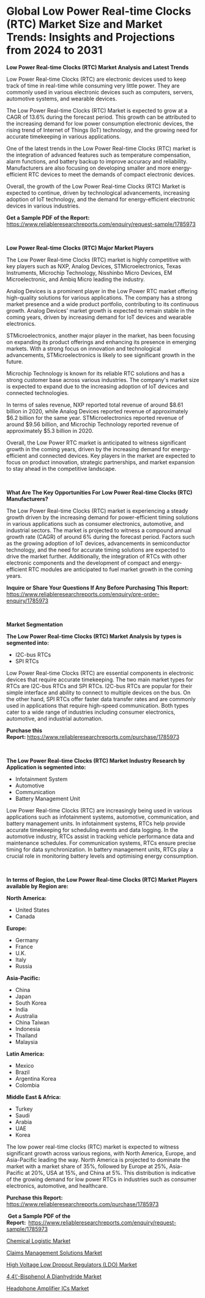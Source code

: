 <p><h1>Global Low Power Real-time Clocks (RTC) Market Size and Market Trends: Insights and Projections from 2024 to 2031</h1></p><p><strong>Low Power Real-time Clocks (RTC) Market Analysis and Latest Trends</strong></p>
<p><p>Low Power Real-time Clocks (RTC) are electronic devices used to keep track of time in real-time while consuming very little power. They are commonly used in various electronic devices such as computers, servers, automotive systems, and wearable devices.</p><p>The Low Power Real-time Clocks (RTC) Market is expected to grow at a CAGR of 13.6% during the forecast period. This growth can be attributed to the increasing demand for low power consumption electronic devices, the rising trend of Internet of Things (IoT) technology, and the growing need for accurate timekeeping in various applications.</p><p>One of the latest trends in the Low Power Real-time Clocks (RTC) market is the integration of advanced features such as temperature compensation, alarm functions, and battery backup to improve accuracy and reliability. Manufacturers are also focusing on developing smaller and more energy-efficient RTC devices to meet the demands of compact electronic devices.</p><p>Overall, the growth of the Low Power Real-time Clocks (RTC) Market is expected to continue, driven by technological advancements, increasing adoption of IoT technology, and the demand for energy-efficient electronic devices in various industries.</p></p>
<p><strong>Get a Sample PDF of the Report:&nbsp;</strong> <a href="https://www.reliableresearchreports.com/enquiry/request-sample/1785973">https://www.reliableresearchreports.com/enquiry/request-sample/1785973</a></p>
<p>&nbsp;</p>
<p><strong>Low Power Real-time Clocks (RTC) Major Market Players</strong></p>
<p><p>The Low Power Real-time Clocks (RTC) market is highly competitive with key players such as NXP, Analog Devices, STMicroelectronics, Texas Instruments, Microchip Technology, Nisshinbo Micro Devices, EM Microelectronic, and Ambiq Micro leading the industry. </p><p>Analog Devices is a prominent player in the Low Power RTC market offering high-quality solutions for various applications. The company has a strong market presence and a wide product portfolio, contributing to its continuous growth. Analog Devices' market growth is expected to remain stable in the coming years, driven by increasing demand for IoT devices and wearable electronics.</p><p>STMicroelectronics, another major player in the market, has been focusing on expanding its product offerings and enhancing its presence in emerging markets. With a strong focus on innovation and technological advancements, STMicroelectronics is likely to see significant growth in the future.</p><p>Microchip Technology is known for its reliable RTC solutions and has a strong customer base across various industries. The company's market size is expected to expand due to the increasing adoption of IoT devices and connected technologies.</p><p>In terms of sales revenue, NXP reported total revenue of around $8.61 billion in 2020, while Analog Devices reported revenue of approximately $6.2 billion for the same year. STMicroelectronics reported revenue of around $9.56 billion, and Microchip Technology reported revenue of approximately $5.3 billion in 2020.</p><p>Overall, the Low Power RTC market is anticipated to witness significant growth in the coming years, driven by the increasing demand for energy-efficient and connected devices. Key players in the market are expected to focus on product innovation, strategic partnerships, and market expansion to stay ahead in the competitive landscape.</p></p>
<p>&nbsp;</p>
<p><strong>What Are The Key Opportunities For Low Power Real-time Clocks (RTC) Manufacturers?</strong></p>
<p><p>The Low Power Real-time Clocks (RTC) market is experiencing a steady growth driven by the increasing demand for power-efficient timing solutions in various applications such as consumer electronics, automotive, and industrial sectors. The market is projected to witness a compound annual growth rate (CAGR) of around 6% during the forecast period. Factors such as the growing adoption of IoT devices, advancements in semiconductor technology, and the need for accurate timing solutions are expected to drive the market further. Additionally, the integration of RTCs with other electronic components and the development of compact and energy-efficient RTC modules are anticipated to fuel market growth in the coming years.</p></p>
<p><strong>Inquire or Share Your Questions If Any Before Purchasing This Report:</strong> <a href="https://www.reliableresearchreports.com/enquiry/pre-order-enquiry/1785973">https://www.reliableresearchreports.com/enquiry/pre-order-enquiry/1785973</a></p>
<p>&nbsp;</p>
<p><strong>Market Segmentation</strong></p>
<p><strong>The Low Power Real-time Clocks (RTC) Market Analysis by types is segmented into:</strong></p>
<p><ul><li>I2C-bus RTCs</li><li>SPI RTCs</li></ul></p>
<p><p>Low Power Real-time Clocks (RTC) are essential components in electronic devices that require accurate timekeeping. The two main market types for RTCs are I2C-bus RTCs and SPI RTCs. I2C-bus RTCs are popular for their simple interface and ability to connect to multiple devices on the bus. On the other hand, SPI RTCs offer faster data transfer rates and are commonly used in applications that require high-speed communication. Both types cater to a wide range of industries including consumer electronics, automotive, and industrial automation.</p></p>
<p><strong>Purchase this Report:&nbsp;</strong><a href="https://www.reliableresearchreports.com/purchase/1785973">https://www.reliableresearchreports.com/purchase/1785973</a></p>
<p>&nbsp;</p>
<p><strong>The Low Power Real-time Clocks (RTC) Market Industry Research by Application is segmented into:</strong></p>
<p><ul><li>Infotainment System</li><li>Automotive</li><li>Communication</li><li>Battery Management Unit</li></ul></p>
<p><p>Low Power Real-time Clocks (RTC) are increasingly being used in various applications such as infotainment systems, automotive, communication, and battery management units. In infotainment systems, RTCs help provide accurate timekeeping for scheduling events and data logging. In the automotive industry, RTCs assist in tracking vehicle performance data and maintenance schedules. For communication systems, RTCs ensure precise timing for data synchronization. In battery management units, RTCs play a crucial role in monitoring battery levels and optimising energy consumption.</p></p>
<p>&nbsp;</p>
<p><strong>In terms of Region, the Low Power Real-time Clocks (RTC) Market Players available by Region are:</strong></p>
<p>
    <p> <strong> North America: </strong>
        <ul>
            <li>United States</li>
            <li>Canada</li>
        </ul>
        </p> 
    <p> <strong> Europe: </strong>
        <ul>
            <li>Germany</li>
            <li>France</li>
            <li>U.K.</li>
            <li>Italy</li>
            <li>Russia</li>
        </ul>
        </p> 
    <p> <strong> Asia-Pacific: </strong>
        <ul>
            <li>China</li>
            <li>Japan</li>
            <li>South Korea</li>
            <li>India</li>
            <li>Australia</li>
            <li>China Taiwan</li>
            <li>Indonesia</li>
            <li>Thailand</li>
            <li>Malaysia</li>
        </ul>
        </p> 
    <p> <strong> Latin America: </strong>
        <ul>
            <li>Mexico</li>
            <li>Brazil</li>
            <li>Argentina Korea</li>
            <li>Colombia</li>
        </ul>
        </p> 
    <p> <strong> Middle East & Africa: </strong>
        <ul>
            <li>Turkey</li>
            <li>Saudi</li>
            <li>Arabia</li>
            <li>UAE</li>
            <li>Korea</li>
        </ul>
    </p>
    </p>
<p><p>The low power real-time clocks (RTC) market is expected to witness significant growth across various regions, with North America, Europe, and Asia-Pacific leading the way. North America is projected to dominate the market with a market share of 35%, followed by Europe at 25%, Asia-Pacific at 20%, USA at 15%, and China at 5%. This distribution is indicative of the growing demand for low power RTCs in industries such as consumer electronics, automotive, and healthcare.</p></p>
<p><strong>Purchase this Report: </strong><a href="https://www.reliableresearchreports.com/purchase/1785973">https://www.reliableresearchreports.com/purchase/1785973</a></p>
<p>&nbsp;<strong>Get a Sample PDF of the Report:&nbsp;&nbsp;</strong><a href="https://www.reliableresearchreports.com/enquiry/request-sample/1785973">https://www.reliableresearchreports.com/enquiry/request-sample/1785973</a></p>
<p><strong></strong></p>
<p><p><a href="https://medium.com/@cletaturner879789/chemical-logistic-market-exploring-market-share-market-trends-and-future-growth-2f6e2f0c37ab">Chemical Logistic Market</a></p><p><a href="https://medium.com/@cletaturner879789/claims-management-solutions-market-insight-market-trends-growth-forecasted-from-2024-to-2031-71d4bf0e97c4">Claims Management Solutions Market</a></p><p><a href="https://github.com/mabutironaldo/Market-Research-Report-List-3/blob/main/high-voltage-low-dropout-regulators-ldo-market.md">High Voltage Low Dropout Regulators (LDO) Market</a></p><p><a href="https://issuu.com/reportprime-2/docs/44-bisphenol-a-dianhydride-market-size-2030.pptx">4,4\'-Bisphenol A Dianhydride Market</a></p><p><a href="https://github.com/Paul14Anderson63/Market-Research-Report-List-2/blob/main/headphone-amplifier-ics-market.md">Headphone Amplifier ICs Market</a></p></p>